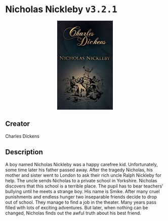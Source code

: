 
# Nicholas Nickleby <kbd>v3.2.1</kbd>

<center>
  <img src="./cover-1024.jpg"/>
</center>

## Creator
Charles Dickens

## Description
<p>A boy named Nicholas Nickleby was a happy carefree kid. Unfortunately, some time later his father passed away. After the tragedy Nicholas, his mother and sister went to London to ask their rich uncle Ralph Nickleby for help. The uncle sends Nicholas to a private school in Yorkshire. Nicholas discovers that this school is a terrible place. The pupil has to bear teachers' bullying until he meets a strange boy. His name is Smike. After many cruel punishments and endless hunger two inseparable friends decide to drop out of school. They manage to find a job in the theater. Many years pass filled with lots of exciting adventures. But later, when nothing can be changed, Nicholas finds out the awful truth about his best friend.  </p>
